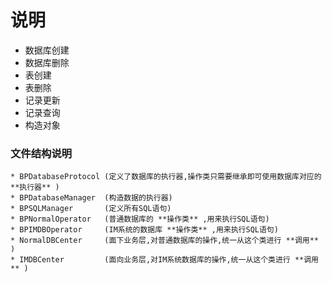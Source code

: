 #  说明

* 数据库创建
* 数据库删除
* 表创建
* 表删除
* 记录更新
* 记录查询
* 构造对象

### 文件结构说明
    * BPDatabaseProtocol (定义了数据库的执行器,操作类只需要继承即可使用数据库对应的 **执行器** )
    * BPDatabaseManager  (构造数据的执行器)
    * BPSQLManager       (定义所有SQL语句)
    * BPNormalOperator   (普通数据库的 **操作类** ,用来执行SQL语句)
    * BPIMDBOperator     (IM系统的数据库 **操作类** ,用来执行SQL语句)
    * NormalDBCenter     (面下业务层,对普通数据库的操作,统一从这个类进行 **调用** )
    * IMDBCenter         (面向业务层,对IM系统数据库的操作,统一从这个类进行 **调用** )
    
    


